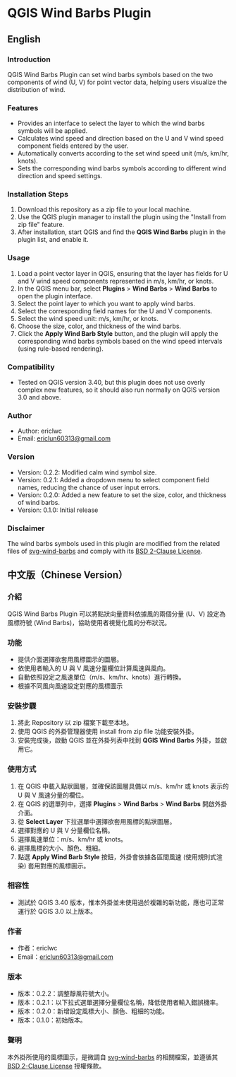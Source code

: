 # QGIS Wind Barbs Plugin

## English

### Introduction

QGIS Wind Barbs Plugin can set wind barbs symbols based on the two components of wind (U, V) for point vector data, helping users visualize the distribution of wind.

### Features
- Provides an interface to select the layer to which the wind barbs symbols will be applied.
- Calculates wind speed and direction based on the U and V wind speed component fields entered by the user.
- Automatically converts according to the set wind speed unit (m/s, km/hr, knots).
- Sets the corresponding wind barbs symbols according to different wind direction and speed settings.

### Installation Steps
1. Download this repository as a zip file to your local machine.
2. Use the QGIS plugin manager to install the plugin using the "Install from zip file" feature.
3. After installation, start QGIS and find the **QGIS Wind Barbs** plugin in the plugin list, and enable it.

### Usage
1. Load a point vector layer in QGIS, ensuring that the layer has fields for U and V wind speed components represented in m/s, km/hr, or knots.
2. In the QGIS menu bar, select **Plugins** > **Wind Barbs** > **Wind Barbs** to open the plugin interface.
3. Select the point layer to which you want to apply wind barbs.
4. Select the corresponding field names for the U and V components.
5. Select the wind speed unit: m/s, km/hr, or knots.
6. Choose the size, color, and thickness of the wind barbs.
7. Click the **Apply Wind Barb Style** button, and the plugin will apply the corresponding wind barbs symbols based on the wind speed intervals (using rule-based rendering).

### Compatibility
- Tested on QGIS version 3.40, but this plugin does not use overly complex new features, so it should also run normally on QGIS version 3.0 and above.

### Author
- Author: ericlwc  
- Email: ericlun60313@gmail.com

### Version
- Version: 0.2.2:  Modified calm wind symbol size.
- Version: 0.2.1: Added a dropdown menu to select component field names, reducing the chance of user input errors.
- Version: 0.2.0: Added a new feature to set the size, color, and thickness of wind barbs.
- Version: 0.1.0: Initial release

### Disclaimer
The wind barbs symbols used in this plugin are modified from the related files of [svg-wind-barbs](https://github.com/qulle/svg-wind-barbs) and comply with its [BSD 2-Clause License](https://opensource.org/licenses/BSD-2-Clause).

## 中文版（Chinese Version）

### 介紹
QGIS Wind Barbs Plugin 可以將點狀向量資料依據風的兩個分量 (U、V) 設定為風標符號 (Wind Barbs)，協助使用者視覺化風的分布狀況。

### 功能
- 提供介面選擇欲套用風標圖示的圖層。
- 依使用者輸入的 U 與 V 風速分量欄位計算風速與風向。
- 自動依照設定之風速單位（m/s、km/hr、knots）進行轉換。
- 根據不同風向風速設定對應的風標圖示

### 安裝步驟
1. 將此 Repository 以 zip 檔案下載至本地。
2. 使用 QGIS 的外掛管理器使用 install from zip file 功能安裝外掛。
3. 安裝完成後，啟動 QGIS 並在外掛列表中找到 **QGIS Wind Barbs** 外掛，並啟用它。

### 使用方式
1. 在 QGIS 中載入點狀圖層，並確保該圖層具備以 m/s、km/hr 或 knots 表示的 U 與 V 風速分量的欄位。
2. 在 QGIS 的選單列中，選擇 **Plugins** > **Wind Barbs** > **Wind Barbs** 開啟外掛介面。
3. 從 **Select Layer** 下拉選單中選擇欲套用風標的點狀圖層。
4. 選擇對應的 U 與 V 分量欄位名稱。
5. 選擇風速單位：m/s、km/hr 或 knots。
6. 選擇風標的大小、顏色、粗細。
7. 點選 **Apply Wind Barb Style** 按鈕，外掛會依據各區間風速 (使用規則式渲染) 套用對應的風標圖示。

### 相容性
- 測試於 QGIS 3.40 版本，惟本外掛並未使用過於複雜的新功能，應也可正常運行於 QGIS 3.0 以上版本。

### 作者
- 作者：ericlwc  
- Email：ericlun60313@gmail.com

### 版本
- 版本：0.2.2：調整靜風符號大小。
- 版本：0.2.1：以下拉式選單選擇分量欄位名稱，降低使用者輸入錯誤機率。
- 版本：0.2.0：新增設定風標大小、顏色、粗細的功能。
- 版本：0.1.0：初始版本。

### 聲明

本外掛所使用的風標圖示，是微調自 [svg-wind-barbs](https://github.com/qulle/svg-wind-barbs) 的相關檔案，並遵循其 [BSD 2-Clause License](https://opensource.org/licenses/BSD-2-Clause) 授權條款。

